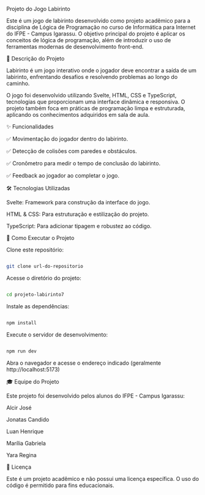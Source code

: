 Projeto do Jogo Labirinto

Este é um jogo de labirinto desenvolvido como projeto acadêmico para a disciplina de Lógica de Programação no curso de Informática para Internet do IFPE - Campus Igarassu. O objetivo principal do projeto é aplicar os conceitos de lógica de programação, além de introduzir o uso de ferramentas modernas de desenvolvimento front-end.


📜 Descrição do Projeto

Labirinto é um jogo interativo onde o jogador deve encontrar a saída de um labirinto, enfrentando desafios e resolvendo problemas ao longo do caminho.

O jogo foi desenvolvido utilizando Svelte, HTML, CSS e TypeScript, tecnologias que proporcionam uma interface dinâmica e responsiva. O projeto também foca em práticas de programação limpa e estruturada, aplicando os conhecimentos adquiridos em sala de aula.


✨ Funcionalidades

✅ Movimentação do jogador dentro do labirinto.

✅ Detecção de colisões com paredes e obstáculos.

✅ Cronômetro para medir o tempo de conclusão do labirinto.

✅ Feedback ao jogador ao completar o jogo.



🛠 Tecnologias Utilizadas

Svelte: Framework para construção da interface do jogo.

HTML & CSS: Para estruturação e estilização do projeto.

TypeScript: Para adicionar tipagem e robustez ao código.



🚀 Como Executar o Projeto

Clone este repositório:

```bash

git clone url-do-repositorio
```

Acesse o diretório do projeto:

```bash

cd projeto-labirinto7
```

Instale as dependências:

```bash

npm install
```

Execute o servidor de desenvolvimento:

```bash

npm run dev
```

Abra o navegador e acesse o endereço indicado (geralmente http://localhost:5173)



🎓 Equipe do Projeto

Este projeto foi desenvolvido pelos alunos do IFPE - Campus Igarassu:

Alcir José

Jonatas Candido

Luan Henrique

Marília Gabriela

Yara Regina



📄 Licença

Este é um projeto acadêmico e não possui uma licença específica. O uso do código é permitido para fins educacionais.

